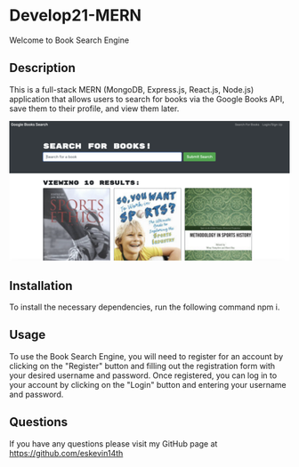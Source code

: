 # Develop21-MERN

Welcome to Book Search Engine

## Description
This is a full-stack MERN (MongoDB, Express.js, React.js, Node.js) application that allows users to search for books via the Google Books API, save them to their profile, and view them later.

![](mern.png)

## Installation
To install the necessary dependencies, run the following command npm i.

## Usage
To use the Book Search Engine, you will need to register for an account by clicking on the "Register" button and filling out the registration form with your desired username and password. Once registered, you can log in to your account by clicking on the "Login" button and entering your username and password.

## Questions
If you have any questions please visit my GitHub page at https://github.com/eskevin14th